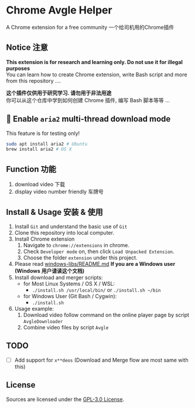 # Chrome Avgle Helper

A Chrome extension for a free community  一个给司机用的Chrome插件

## Notice 注意

**This extension is for research and learning only. Do not use it for illegal purposes**   
You can learn how to create Chrome extension, write Bash script and more from this repository ....

**这个插件仅供用于研究学习. 请勿用于非法用途**   
你可以从这个仓库中学到如何创建 Chrome 插件, 编写 Bash 脚本等等 ...

## 🚀 Enable `aria2` multi-thread download mode

This feature is for testing only!   

``` bash
sudo apt install aria2 # Ubuntu
brew install aria2 # OS X
```


## Function 功能

1. download video 下载
2. display video number friendly 车牌号

## Install & Usage 安装 & 使用

1. Install `Git` and understand the basic use of `Git`
2. Clone this repository into local computer.
3. Install Chrome extension
	1. Navigate to `chrome://extensions` in chrome.
	2. Check `Developer mode` on, then click `Load Unpacked Extension`.
	3. Choose the folder `extension` under this project.
4. Please read [windows-libs/README.md](windows-libs/README.md) **If you are a Windows user (Windows 用户请读这个文档)**
5. Install download and merger scripts:
	- for Most Linux Systems / OS X / WSL: 
		- `./install.sh /usr/local/bin/` or `./install.sh ~/bin`
	- for Windows User (Git Bash / Cygwin):
		- `./install.sh`
6. Usage example:
	1. Download video follow command on the online player page by script `AvgleDownloader`
	2. Combine video files by script `Avgle`

## TODO

- [ ] Add support for `x**deos` (Download and Merge flow are most same with this)

## License

Sources are licensed under the [GPL-3.0 License](LICENSE).
